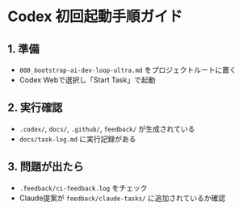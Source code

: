 # Codex 初回起動手順ガイド

## 1. 準備
- `000_bootstrap-ai-dev-loop-ultra.md` をプロジェクトルートに置く
- Codex Webで選択し「Start Task」で起動

## 2. 実行確認
- `.codex/`, `docs/`, `.github/`, `feedback/` が生成されている
- `docs/task-log.md` に実行記録がある

## 3. 問題が出たら
- `.feedback/ci-feedback.log` をチェック
- Claude提案が `feedback/claude-tasks/` に追加されているか確認
